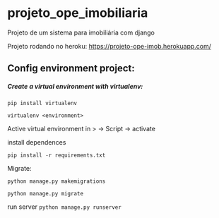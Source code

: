 # projeto_ope_imobiliaria
Projeto de um sistema para imobiliária com django

Projeto rodando no heroku: https://projeto-ope-imob.herokuapp.com/


## Config environment project:

##### Create a virtual environment with virtualenv:

```pip install virtualenv```

```virtualenv <environment>```

Active virtual environment in > <environment> -> Script -> activate

install dependences

```pip install -r requirements.txt```

Migrate:

```python manage.py makemigrations```

```python manage.py migrate```

run server ```python manage.py runserver```

